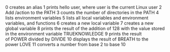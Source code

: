 0 creates an alias
1 prints hello user, where user is the current Linux user
2 Add /action to the PATH
3 counts the number of directories in the PATH
4 lists environment variables
5 lists all local variables and environment variables, and functions
6 creates a new local variable
7 creates a new global variable
8 prints the result of the addition of 128 with the value stored in the environment variable TRUEKNOWLEDGE
9 prints the result of POWER divided by DIVIDE
10 displays the result of BREATH to the power LOVE
11 converts a number from base 2 to base 10
